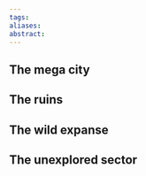 ```yaml
---
tags: 
aliases: 
abstract:
---
```

## The mega city
## The ruins
## The wild expanse
## The unexplored sector